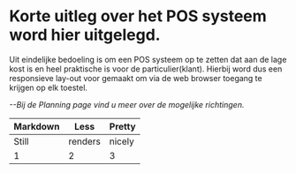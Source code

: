 # Korte uitleg over het POS systeem word hier uitgelegd.  

Uit eindelijke bedoeling is om een POS systeem op te zetten dat aan de lage kost is en heel praktische is voor de particulier(klant).
Hierbij word dus een responsieve lay-out voor gemaakt om via de web browser toegang te krijgen op elk toestel.

_--Bij de Planning page vind u meer over de mogelijke richtingen._   

Markdown | Less | Pretty
--- | --- | ---
Still | renders | nicely
1 | 2 | 3